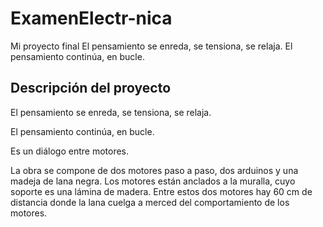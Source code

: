 # ExamenElectr-nica
Mi proyecto final 
El pensamiento se enreda, se tensiona, se relaja. El pensamiento continúa, en bucle. 

## Descripción del proyecto
El pensamiento se enreda, se tensiona, se relaja. 

El pensamiento continúa, en bucle. 

Es un diálogo
     entre motores. 

La obra se compone de dos motores paso a paso, dos arduinos y una madeja de lana negra. Los motores están anclados a la muralla, cuyo soporte es una lámina de madera. Entre estos dos motores hay 60 cm de distancia donde la lana cuelga a merced del comportamiento de los motores. 



